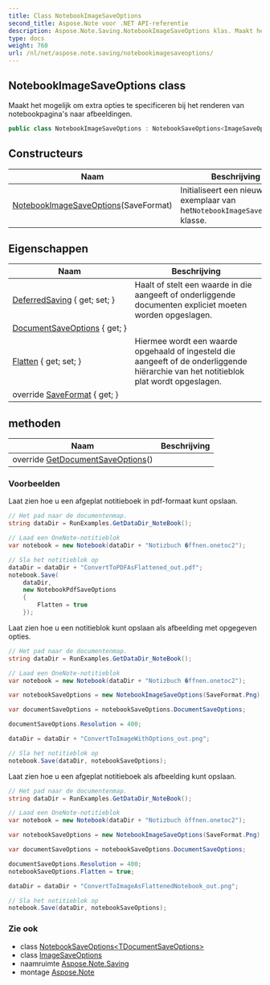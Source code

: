```yaml
---
title: Class NotebookImageSaveOptions
second_title: Aspose.Note voor .NET API-referentie
description: Aspose.Note.Saving.NotebookImageSaveOptions klas. Maakt het mogelijk om extra opties te specificeren bij het renderen van notebookpaginas naar afbeeldingen.
type: docs
weight: 760
url: /nl/net/aspose.note.saving/notebookimagesaveoptions/
---
```

## NotebookImageSaveOptions class

Maakt het mogelijk om extra opties te specificeren bij het renderen van notebookpagina's naar afbeeldingen.

```csharp
public class NotebookImageSaveOptions : NotebookSaveOptions<ImageSaveOptions>
```

## Constructeurs

| Naam | Beschrijving |
| --- | --- |
| [NotebookImageSaveOptions](notebookimagesaveoptions/)(SaveFormat) | Initialiseert een nieuw exemplaar van het`NotebookImageSaveOptions` klasse. |

## Eigenschappen

| Naam | Beschrijving |
| --- | --- |
| [DeferredSaving](../../aspose.note.saving/notebooksaveoptions/deferredsaving/) { get; set; } | Haalt of stelt een waarde in die aangeeft of onderliggende documenten expliciet moeten worden opgeslagen. |
| [DocumentSaveOptions](../../aspose.note.saving/notebooksaveoptions-1/documentsaveoptions/) { get; } |  |
| [Flatten](../../aspose.note.saving/notebooksaveoptions/flatten/) { get; set; } | Hiermee wordt een waarde opgehaald of ingesteld die aangeeft of de onderliggende hiërarchie van het notitieblok plat wordt opgeslagen. |
| override [SaveFormat](../../aspose.note.saving/notebooksaveoptions-1/saveformat/) { get; } |  |

## methoden

| Naam | Beschrijving |
| --- | --- |
| override [GetDocumentSaveOptions](../../aspose.note.saving/notebooksaveoptions-1/getdocumentsaveoptions/)() |  |

### Voorbeelden

Laat zien hoe u een afgeplat notitieboek in pdf-formaat kunt opslaan.

```csharp
// Het pad naar de documentenmap.
string dataDir = RunExamples.GetDataDir_NoteBook();

// Laad een OneNote-notitieblok
var notebook = new Notebook(dataDir + "Notizbuch �ffnen.onetoc2");

// Sla het notitieblok op
dataDir = dataDir + "ConvertToPDFAsFlattened_out.pdf";
notebook.Save(
    dataDir,
    new NotebookPdfSaveOptions
    {
        Flatten = true
    });
```

Laat zien hoe u een notitieblok kunt opslaan als afbeelding met opgegeven opties.

```csharp
// Het pad naar de documentenmap.
string dataDir = RunExamples.GetDataDir_NoteBook();

// Laad een OneNote-notitieblok
var notebook = new Notebook(dataDir + "Notizbuch �ffnen.onetoc2");

var notebookSaveOptions = new NotebookImageSaveOptions(SaveFormat.Png);

var documentSaveOptions = notebookSaveOptions.DocumentSaveOptions;

documentSaveOptions.Resolution = 400;

dataDir = dataDir + "ConvertToImageWithOptions_out.png";

// Sla het notitieblok op
notebook.Save(dataDir, notebookSaveOptions);
```

Laat zien hoe u een afgeplat notitieboek als afbeelding kunt opslaan.

```csharp
// Het pad naar de documentenmap.
string dataDir = RunExamples.GetDataDir_NoteBook();

// Laad een OneNote-notitieblok
var notebook = new Notebook(dataDir + "Notizbuch öffnen.onetoc2");

var notebookSaveOptions = new NotebookImageSaveOptions(SaveFormat.Png);

var documentSaveOptions = notebookSaveOptions.DocumentSaveOptions;

documentSaveOptions.Resolution = 400;
notebookSaveOptions.Flatten = true;

dataDir = dataDir + "ConvertToImageAsFlattenedNotebook_out.png";

// Sla het notitieblok op
notebook.Save(dataDir, notebookSaveOptions);
```

### Zie ook

* class [NotebookSaveOptions&lt;TDocumentSaveOptions&gt;](../notebooksaveoptions-1/)
* class [ImageSaveOptions](../imagesaveoptions/)
* naamruimte [Aspose.Note.Saving](../../aspose.note.saving/)
* montage [Aspose.Note](../../)


